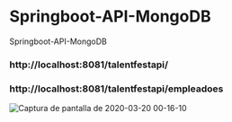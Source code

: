# Springboot-API-MongoDB
Springboot-API-MongoDB


### http://localhost:8081/talentfestapi/

### http://localhost:8081/talentfestapi/empleadoes

![Captura de pantalla de 2020-03-20 00-16-10](https://user-images.githubusercontent.com/31213239/77138955-102d2000-6a42-11ea-84a3-3d01434b56e4.png)

